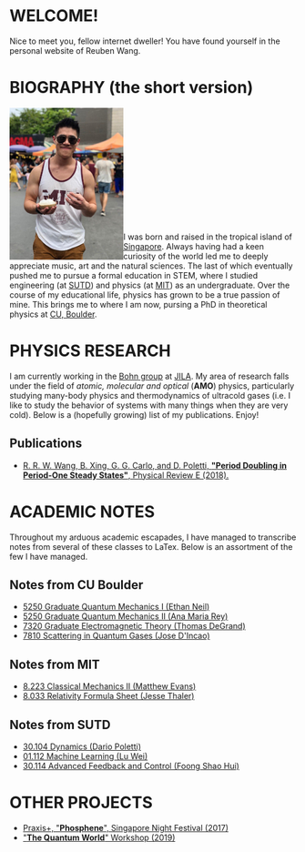 # WELCOME! 

Nice to meet you, fellow internet dweller! You have found yourself in the personal website of Reuben Wang. 

# BIOGRAPHY (the short version)

<img align="left" src="Images/casual_portrait.jpg" width="200"> 
<br/><br/><br/><br/><br/><br/><br/><br/><br/><br/><br/><br/>

I was born and raised in the tropical island of [Singapore](https://www.visitsingapore.com/en/). Always having had a keen curiosity of the world led me to deeply appreciate music, art and the natural sciences. The last of which eventually pushed me to pursue a formal education in STEM, where I studied engineering (at [SUTD](https://www.sutd.edu.sg/)) and physics (at [MIT](http://www.mit.edu/)) as an undergraduate. Over the course of my educational life, physics has grown to be a true passion of mine. This brings me to where I am now, pursing a PhD in theoretical physics at [CU, Boulder](https://www.colorado.edu/). 


# PHYSICS RESEARCH

I am currently working in the [Bohn group](http://grizzly.colorado.edu/) at [JILA](https://jila.colorado.edu/). My area of research falls under the field of *atomic, molecular and optical* (**AMO**) physics, particularly studying many-body physics and thermodynamics of ultracold gases (i.e. I like to study the behavior of systems with many things when they are very cold). Below is a (hopefully growing) list of my publications. Enjoy! 

## Publications

* [R. R. W. Wang, B. Xing, G. G. Carlo, and D. Poletti, **"Period Doubling in Period-One Steady States"**, Physical Review E (2018).](https://journals.aps.org/pre/abstract/10.1103/PhysRevE.97.020202)


# ACADEMIC NOTES

Throughout my arduous academic escapades, I have managed to transcribe notes from several of these classes to LaTex. Below is an assortment of the few I have managed. 

## Notes from CU Boulder

* [5250 Graduate Quantum Mechanics I (Ethan Neil)](./AcademicNotes/CU%20Boulder/5250%20Graduate%20Quantum%20%20Mechanics%20I.pdf)
* [5250 Graduate Quantum Mechanics II (Ana Maria Rey)](./AcademicNotes/CU%20Boulder/5260%20Graduate%20Quantum%20%20Mechanics%20II.pdf)
* [7320 Graduate Electromagnetic Theory (Thomas DeGrand)](./AcademicNotes/CU%20Boulder/7320%20Graduate%20Electromagnetic%20Theory%20II.pdf)
* [7810 Scattering in Quantum Gases (Jose D'Incao)](./AcademicNotes/CU%20Boulder/7810%20Scattering%20in%20Quantum%20Gases.pdf)

## Notes from MIT

* [8.223 Classical Mechanics II (Matthew Evans)](./AcademicNotes/MIT/8.223%20Classical%20Mechanics%20II%20(MIT).pdf)
* [8.033 Relativity Formula Sheet (Jesse Thaler)](./AcademicNotes/MIT/8.033%20Relativity%20Formulas%20(MIT).pdf)

## Notes from SUTD

* [30.104 Dynamics (Dario Poletti)](./AcademicNotes/SUTD/30.104%20Dynamics%20(SUTD).pdf)
* [01.112 Machine Learning (Lu Wei)](./AcademicNotes/SUTD/01.112%20Machine%20Learning%20(SUTD).pdf)
* [30.114 Advanced Feedback and Control (Foong Shao Hui)](AcademicNotes/SUTD/30.114%20Advanced%20Feedback%20and%20Control%20(SUTD).pdf)


# OTHER PROJECTS 

* [Praxis+, "**Phosphene**", Singapore Night Festival (2017)](https://www.youth.sg/Users/P/R/PraxisPlus/2017/8/The-story-behind-Phosphene)
* ["**The Quantum World**" Workshop (2019)](./TQW.md)
